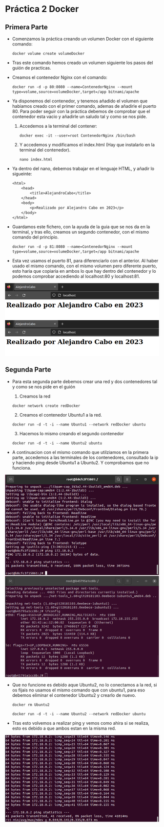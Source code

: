 # Práctica 2 Docker

## Primera Parte
- Comenzamos la práctica creando un volumen Docker con el siguiente comando:
    
    ```
    docker volume create volumeDocker
    ```

- Tras este comando hemos creado un volumen siguiente los pasos del guión de practicas.
- Creamos el contenedor Nginx con el comando:

    ```
    docker run -d -p 80:8080 --name=ContenedorNginx --mount type=volume,source=volumeDocker,target=/app bitnami/apache
    ```

- Ya disponemos del contenedor, y tenemos añadido el volumen que habiamos creado con el primer comando, ademas de añadirle el puerto 80.
Para poder seguir con la práctica debemos de comprobar que el contenedor esta vacio y añadirle un saludo tal y como se nos pide.

    1. Accedemos a la terminal del contener:

        ```
        docker exec -it --user=root ContenedorNginx /bin/bash
        ```

    2. Y accedemos y modificamos el index.html (Hay que instalarlo en la terminal del contenedor).

        ```
        nano index.html
        ```

- Ya dentro del nano, debemos trabajar en el lenguaje HTML, y añadir lo sigueinte:

    ```
    <html>
        <head>
            <title>AlejandroCabo</title>
        </head>
        <body>
            <p>Realizado por Alejandro Cabo en 2023</p>
        </body>
    </html>
    ```

- Guardamos este fichero, con la ayuda de la guia que se nos da en la terminal, y tras ello, creamos un segundo contenedor, con el mismo comando del principio.

     ```
    docker run -d -p 81:8080 --name=ContenedorNginx --mount type=volume,source=volumeDocker,target=/app bitnami/apache
    ```

- Esta vez usamos el puerto 81, para diferenciarlo con el anterior. Al haber usado el mismo comando, con el mismo volumen pero diferente puerto, esto haria que copiaria en ambos lo que hay dentro del contenedor y lo podemos comprobar accediendo al localhost:80 y localhost:81.

![Image text](https://github.com/AlexCaboVaz/iiss-docker/blob/main/Docker2/Captura%20desde%202023-05-21%2010-51-37.png)
![Image text](https://github.com/AlexCaboVaz/iiss-docker/blob/main/Docker2/Captura%20desde%202023-05-21%2010-51-37.png)

## Segunda Parte

- Para esta segunda parte debemos crear una red y dos contenedores tal y como se nos pide en el guión

    1. Creamos la red

    ```
    docker network create redDocker
    ```

    2. Creamos el contenedor Ubuntu1 a la red.

    ```
    docker run -d -t -i --name Ubuntu1 --network redDocker ubuntu
    ```

    3. Hacemos lo mismo creando el segundo contenedor

    ```
    docker run -d -t -i --name Ubuntu2 ubuntu
    ```

- A continuacion con el mismo comando que utilziamos en la primera parte, accedemos a las terminales de los contenedores, consultado la ip y haciendo ping desde Ubuntu1 a Ubuntu2. Y comprobamos que no funciona.

![Image text](https://github.com/AlexCaboVaz/iiss-docker/blob/main/Docker2/noping.png)
![Image text](https://github.com/AlexCaboVaz/iiss-docker/blob/main/Docker2/p12.png)

- Que no funcione es debido aque Ubuntu2, no lo conectamos a la red, si os fijais no usamos el mismo comando que con ubuntu1, para eso debemos eliminar el contenedor Ubuntu2 y crearlo de nuevo.

    ```
    docker rm Ubuntu2
    ```

    ```
    docker run -d -t -i --name Ubuntu2 --network redDocker ubuntu
    ```

- Tras esto volvemos a realizar ping y vemos como ahira si se realiza, esto es debido a que ambos estan en la misma red.

![Image text](https://github.com/AlexCaboVaz/iiss-docker/blob/main/Docker2/ping.png)
